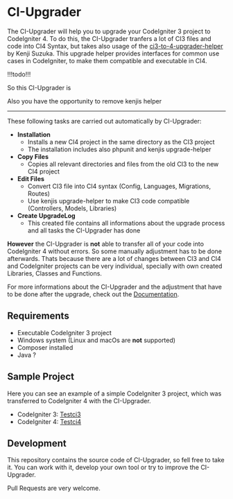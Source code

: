 # CI-Upgrader

The CI-Upgrader will help you to upgrade your CodeIgniter 3 project to CodeIgniter 4.
To do this, the CI-Upgrader tranfers a lot of CI3 files and code into CI4 Syntax, but takes also usage 
of the [ci3-to-4-upgrader-helper](https://github.com/kenjis/ci3-to-4-upgrade-helper) 
by Kenji Suzuka. This upgrade helper provides interfaces for common use cases in CodeIgniter, to make them 
compatible and executable in CI4. 

!!!todo!!!

So this CI-Upgrader is

Also you have the opportunity to remove kenjis helper 


---

These following tasks are carried out automatically by CI-Upgrader:

- **Installation**
  - Installs a new CI4 project in the same directory as the CI3 project
  - The installation includes also phpunit and kenjis upgrade-helper
- **Copy Files**
  - Copies all relevant directories and files from the old CI3 to the new CI4 project
- **Edit Files**
  - Convert CI3 file into CI4 syntax (Config, Languages, Migrations, Routes)
  - Use kenjis upgrade-helper to make CI3 code compatible (Controllers, Models, Libraries)
- **Create UpgradeLog**
  - This created file contains all informations about the upgrade process and all tasks the CI-Upgrader has done


**However** the CI-Upgrader is **not** able to transfer all of your code into CodeIgniter 4 without errors.
So some manually adjustment has to be done afterwards.
Thats because there are a lot of changes between CI3 and CI4 and CodeIgniter projects can be very individual, specially with own created Libraries, Classes and Functions. 

For more informations about the CI-Upgrader and the adjustment that have to be done 
after the upgrade, check out the [Documentation](https://github.com/FlorianNelles/CI-Upgrader/blob/main/Documentation.md).

## Requirements
- Executable CodeIgniter 3 project
- Windows system (Linux and macOs are **not** supported)
- Composer installed 
- Java ?

## Sample Project 
Here you can see an example of a simple CodeIgniter 3 project, which was 
transferred to CodeIgniter 4 with the CI-Upgrader.

- CodeIgniter 3: [Testci3](link)
- CodeIgniter 4: [Testci4](link)

## Development
This repository contains the source code of CI-Upgrader, so fell free to take it.
You can work with it, develop your own tool or try to improve the CI-Upgrader.

Pull Requests are very welcome.